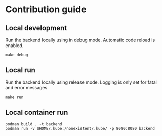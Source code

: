 # Contribution guide

## Local development

Run the backend locally using in debug mode. Automatic code reload is enabled.

```
make debug
```

## Local run

Run the backend locally using release mode. Logging is only set for fatal and error messages.

```
make run
```

## Local container run

```
podman build . -t backend
podman run -v $HOME/.kube:/nonexistent/.kube/ -p 8080:8080 backend
```

